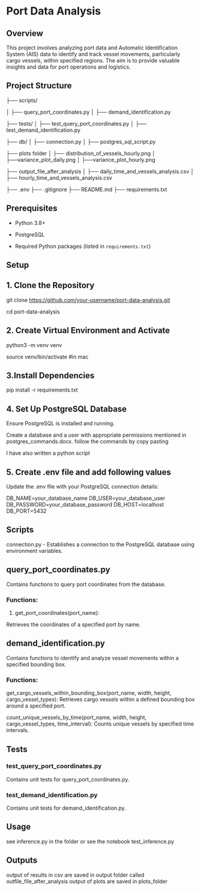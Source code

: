 # Port Data Analysis

  

## Overview

This project involves analyzing port data and Automatic Identification System (AIS) data to identify and track vessel movements, particularly cargo vessels, within specified regions. The aim is to provide valuable insights and data for port operations and logistics.

  

## Project Structure

├── scripts/

│ ├── query_port_coordinates.py
│ ├── demand_identification.py

├── tests/
│ ├── test_query_port_coordinates.py
│ ├── test_demand_identification.py

├── db/
│ ├── connection.py
│ ├── postgres_sql_script.py

├── plots folder
│ ├── distribution_of_vessels_hourly.png
│ ├──variance_plot_daily.png
│ ├──variance_plot_hourly.png

├── output_file_after_analysis
│ ├── daily_time_and_vessels_analysis.csv
│ ├── hourly_time_and_vessels_analysis.csv

├── .env
├── .gitignore
├── README.md
├── requirements.txt

  
  

## Prerequisites

- Python 3.8+

- PostgreSQL

- Required Python packages (listed in `requirements.txt`)

  

## Setup

##  1. Clone the Repository

git  clone  https://github.com/your-username/port-data-analysis.git

cd  port-data-analysis

## 2. Create Virtual Environment and Activate

python3  -m  venv  venv

source  venv/bin/activate  #in mac

## 3.Install Dependencies
pip  install  -r  requirements.txt

##  4. Set Up PostgreSQL Database

Ensure  PostgreSQL  is  installed  and  running. 

Create  a  database  and  a  user  with  appropriate  permissions  mentioned  in  postgres_commands.docx. follow the commands by copy pasting 

I have also written a python script 

  

## 5. Create .env file and add following values

Update  the  .env  file  with  your  PostgreSQL  connection  details:

DB_NAME=your_database_name
DB_USER=your_database_user
DB_PASSWORD=your_database_password
DB_HOST=localhost
DB_PORT=5432
  

## Scripts

connection.py  -  Establishes  a  connection  to  the  PostgreSQL  database  using  environment  variables.

  

## query_port_coordinates.py

Contains  functions  to  query  port  coordinates  from  the  database.

### Functions:

1) get_port_coordinates(port_name):

Retrieves  the  coordinates  of  a  specified  port  by  name.

  

## demand_identification.py

Contains  functions  to  identify  and  analyze  vessel  movements  within  a  specified  bounding  box.

  

### Functions:

get_cargo_vessels_within_bounding_box(port_name,  width,  height,  cargo_vessel_types): Retrieves cargo vessels within a defined bounding box around a specified port.

count_unique_vessels_by_time(port_name,  width,  height,  cargo_vessel_types,  time_interval): Counts unique vessels by specified time intervals.

  
  

## Tests

### test_query_port_coordinates.py

Contains  unit  tests  for  query_port_coordinates.py.

### test_demand_identification.py

Contains  unit  tests  for  demand_identification.py.

  

## Usage

see  inference.py in the folder or see the notebook test_inference.py

## Outputs
output of results in csv are saved in output folder called outfile_file_after_analysis
output of plots are saved in plots_folder 
